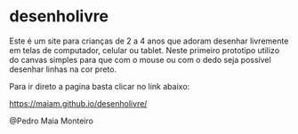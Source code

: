 # desenholivre

Este é um site para crianças de 2 a 4 anos que adoram desenhar livremente em telas de computador, celular ou tablet.
Neste primeiro prototipo utilizo do canvas simples para que com o mouse ou com o dedo seja possível desenhar linhas na cor preto.

Para ir direto a pagina basta clicar no link abaixo:

https://maiam.github.io/desenholivre/


@Pedro Maia Monteiro

